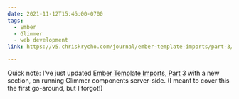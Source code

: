 ```yaml
---
date: 2021-11-12T15:46:00-0700
tags:
  - Ember
  - Glimmer
  - web development
link: https://v5.chriskrycho.com/journal/ember-template-imports/part-3/#server-side

---
```


Quick note: I’ve just updated [Ember Template Imports, Part 3]({{link}}) with a new section, on running Glimmer components server-side. (I meant to cover this the first go-around, but I forgot!)
